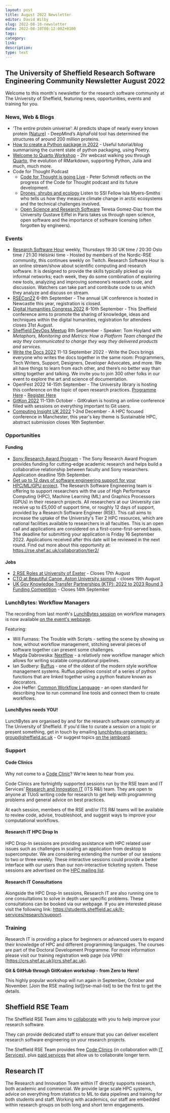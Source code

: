 ```yaml
---
layout: post
title: August 2022 Newsletter
editor: David Wilby
slug: 2022-08-10-newsletter
date: 2022-08-10T00:12:00Z+0100
tags:
category:
link:
description:
type: text
---
```

## The University of Sheffield Research Software Engineering Community Newsletter August 2022

Welcome to this month's newsletter for the research software community at The University of Sheffield, featuring news, opportunities, events and training for you.

### News, Web & Blogs
* ‘The entire protein universe’: AI predicts shape of nearly every known protein [(Nature)](https://www.nature.com/articles/d41586-022-02083-2) - DeepMind’s AlphaFold tool has determined the structures of around 200 million proteins. 
* [How to create a Python package in 2022](https://mathspp.com/blog/how-to-create-a-python-package-in-2022) - Useful tutorial/blog summarising the current state of python packaging, using Poetry.
* [Welcome to Quarto Workshop](https://www.youtube.com/watch?v=yvi5uXQMvu4) - 2hr webcast walking you through [Quarto](https://quarto.org), the evolution of RMarkdown, supporting Python, Julia and much, much more.
* Code for Thought Podcast
    * [Code for Thought is going Live](https://software.ac.uk/blog/2022-08-01-code-thought-going-live) - Peter Schmidt reflects on the progress of the Code for Thought podcast and its future development. 
    * [Drones, shrubs and ecology](https://codeforthought.buzzsprout.com/1326658/10852099-drones-and-ecology) Listen to SSI Fellow Isla Myers-Smiths who tells us how they measure climate change in arctic ecosystems and the technical challenges involved.
    * [Open Science and Research Software](https://codeforthought.buzzsprout.com/1326658/10822132-open-science-and-research-software) Teresa Gomez-Diaz from the University Gustave Eiffel in Paris takes us through open science, open software and the importance of software licensing (often forgotten by engineers). 


### Events
* [Research Software Hour](https://researchsoftwarehour.github.io/) weekly, Thursdays 19:30 UK time / 20:30 Oslo time / 21:30 Helsinki time - Hosted by members of the Nordic-RSE community, this continues weekly on Twitch. Research Software Hour is an online stream/show about scientific computing and research software. It is designed to provide the skills typically picked up via informal networks; each week, they do some combination of exploring new tools, analyzing and improving someone’s research code, and discussion. Watchers can take part and contribute code to us which they analyze and discuss on stream. 
* [RSECon22](https://rsecon2022.society-rse.org/registration/) 6-8th September - The annual UK conference is hosted in Newcastle this year, registration is closed.
* [Digital Humanities Congress 2022](https://www.dhi.ac.uk/dhc2022/) 8-10th September - This Sheffield conference aims to promote the sharing of knowledge, ideas and techniques within the digital humanities, registration for attendees closes 31st August.
* [Sheffield DevOps Meetup](https://www.sheffielddevops.org.uk/september-2022/) 8th September - Speaker: Tom Hoyland with *Metaphors, Monitoring and Metrics: How a Platform Team changed the way they communicated to change they way they delivered products and services*.
* [Write the Docs 2022](https://www.writethedocs.org/conf/prague/2022/) 11-13 September 2022 - Write the Docs brings everyone who writes the docs together in the same room: Programmers, Tech Writers, Support, Designers, Developer Advocates, and more. We all have things to learn from each other, and there’s no better way than sitting together and talking. We invite you to join 300 other folks in our event to explore the art and science of documentation.
* OpenFest 2022 14-15th September - The University library is hosting this conference on the topic of open research practices. [Programme Here](https://docs.google.com/document/d/1_Eo3uOoUv3tcUUK_YUTmWcc-YTszpAQ3JFVHs-C-e9c/edit?usp=sharing) - [Register Here](https://www.eventbrite.co.uk/e/openfest-2022-tickets-383818570677)
* [GitKon 2022](https://gitkon.com) 11-13th October - GitKraken is hosting an online conference filled with sessions on everything important to Git users.
* [Computing Insight UK 2022](https://www.scd.stfc.ac.uk/Pages/CIUK-2022-Presentations.aspx) 1-2nd December - A HPC focused conference in Manchester, this year's key theme is Sustainable HPC, abstract submission closes 16th September.

### Opportunities
#### Funding
* [Sony Research Award Program](https://www.sony.com/en/SonyInfo/research-award-program) - The Sony Research Award Program provides funding for cutting-edge academic research and helps build a collaborative relationship between faculty and Sony researchers. Application deadline 15th September.
* [Get up to 12 days of software engineering support for your HPC/ML/GPU project](https://rse.shef.ac.uk/collaboration/tier2/). The Research Software Engineering team is offering to support researchers with the use of High Performance Computing (HPC), Machine Learning (ML) and Graphics Processors (GPUs) in their research projects. All researchers at our University can receive up to £5,000 of support time, or roughly 12 days of support, provided by a Research Software Engineer (RSE). This call aims to increase the uptake of the University's Tier 2 HPC resources, which are national facilities available to researchers in all faculties. This is an open call and applications are considered on a first-come-first-served basis. The deadline for submitting your application is Friday 16 September 2022. Applications received after this date will be reviewed in the next round. Find out more about this opportunity at: <https://rse.shef.ac.uk/collaboration/tier2/>

#### Jobs
* [2 RSE Roles at University of Exeter](https://jobs.exeter.ac.uk/hrpr_webrecruitment/wrd/run/ETREC107GF.open?VACANCY_ID=374483aYvJ&WVID=3817591jNg&LANG=USA) - Closes 17th August
* [CTO at Beautiful Canoe, Aston University spinout](https://jobs.aston.ac.uk/Vacancy.aspx?ref=R220487) - closes 19th August
* [UK Gov Knowledge Transfer Partnerships (KTP): 2022 to 2023 Round 3 Funding Competition](https://apply-for-innovation-funding.service.gov.uk/competition/1222/overview/63827061-eb42-4f00-855a-319f88d2a41f) - Closes 14th September

### LunchBytes: Workflow Managers

The recording from last month's [LunchBytes session](https://rse.shef.ac.uk/events/lunchbytes-2022-07-21.html) on workflow managers is now available [on the event's webpage](https://rse.shef.ac.uk/events/lunchbytes-2022-07-21.html).

Featuring:
* Will Furnass: The Trouble with Scripts - setting the scene by showing us how, without workflow management, stitching several pieces of software together can present some challenges.
* Magda Dabrowska: [Nextflow](https://www.nextflow.io/) - a relatively new workflow manager which allows for writing scalable computational pipelines.
* Ian Sudbery: [Ruffus](http://www.ruffus.org.uk/) - one of the oldest of the modern style workflow management systems. Ruffus pipelines consist of a series of python functions that are linked together using a python feature known as decorators.
* Joe Heffer: [Common Workflow Language](https://www.commonwl.org/) -  an open standard for describing how to run command line tools and connect them to create workflows.


#### LunchBytes needs YOU!
LunchBytes are organised by and for the research software community at The University of Sheffield. If you'd like to curate a session on a topic or present something, get in touch by emailing [lunchbytes-organisers-group@sheffield.ac.uk](mailto:lunchbytes-organisers-group@sheffield.ac.uk) - Or suggest topics [on the jamboard](https://jamboard.google.com/d/1-51cRf0pwZl8O10CnLeJGAqKcnbww-QGaYjszFK-H38/).

### Support
#### Code Clinics
Why not come to a [Code Clinic](https://docs.google.com/forms/d/e/1FAIpQLScGXS55qjU0D0Zcz-KHOVcNTahcr3YC3H0OpoKBo3lWXWED5A/viewform)? We're keen to hear from you.

Code Clinics are fortnightly supported sessions run by the RSE team and IT Services’ [Research and Innovation IT](https://www.sheffield.ac.uk/it-services/research) (ITS R&I) team. They are open to anyone at TUoS writing code for research to get help with programming problems and general advice on best practices.

At each session, members of the RSE and/or ITS R&I teams will be available to review code, advise, troubleshoot, and suggest ways to improve your computational workflows.

#### Research IT HPC Drop In
HPC Drop-In sessions are providing assistance with HPC related user issues such as challenges in scaling an application from desktop to supercomputer. We are considering extending the number of our sessions to two or three weekly. These interactive sessions could provide a better interface with our users than our non-interactive ticketing system. These sessions are advertised on the [HPC mailing list](https://groups.google.com/u/1/a/sheffield.ac.uk/g/hpc).

#### Research IT Consultations
Alongside the HPC Drop-In sessions, Research IT are also running one to one consultations to solve in depth user specific problems. These consultations can be booked via our webpage. If you are interested please visit the following link: <https://students.sheffield.ac.uk/it-services/research/support>.

### Training

Research IT is providing a place for beginners or advanced users to expand their knowledge of HPC and different programming languages. The courses are part of the Doctoral Development Programme. For more information please visit our training registration web page (via VPN): [https://crs.shef.ac.uk](crs.shef.ac.uk). 

**Git & GitHub through GitKraken workshop - from Zero to Hero!**

This highly popular workshop will run again in September, October and November. [Join the RSE mailing list][rse-mail-list] to be the first to get the details.

## Sheffield RSE Team

The Sheffield RSE Team aims to [collaborate](https://rse.shef.ac.uk/collaboration/guide/) with you to help improve your research software.

They can provide dedicated staff to ensure that you can deliver excellent research software engineering on your research projects.

The Sheffield RSE Team provides free [Code Clinics][CCs] (in collaboration with [IT Services][its-res-it]), plus [paid services][rse-service] that allow us to collaborate longer term.

## Research IT

The Research and Innovation Team within IT directly supports research, both academic and commercial. 
We provide large scale HPC systems, advice on everything from statistics to ML to data pipelines and training for both students and staff. 
Working with academics, our staff are embedded within research groups on both long and short term engagements. 


[CCs]: https://rse.shef.ac.uk/support/code-clinic/
[EPCC]: https://www.epcc.ed.ac.uk/
[its-res-it]: https://www.sheffield.ac.uk/it-services/research/
[its-workshops]: https://www.sheffield.ac.uk/it-services/research/one-day-sessions
[rse-service]: https://rse.shef.ac.uk/collaboration/
[rses-mail-list]: https://groups.google.com/a/sheffield.ac.uk/forum/#!forum/rse-group
[rses]: https://rse.shef.ac.uk/
